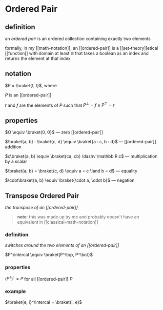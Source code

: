 # Ordered Pair

## definition

an _ordered pair_ is an ordered collection containing exactly two elements

formally, in my [[math-notation]], an [[ordered-pair]] is a [[set-theory]]etical [[function]] with domain at least $\mathbb B$ that takes a boolean as an index and returns the element at that index

## notation

$P = \braket{f, t}$, where

$P$ is an [[ordered-pair]]

$t$ and $f$ are the elements of $P$ such that $P^\bot = f \land P^\top = t$

## properties

$O \equiv \braket{0, 0}$ &mdash; zero [[ordered-pair]]

$\braket{a, b} : \braket{c, d} \equiv \braket{a : c, b : d}$ &mdash; [[ordered-pair]] addition

$c\braket{a, b} \equiv \braket{ca, cb} \dashv \mathbb R c$ &mdash; multiplication by a scalar

$\braket{a, b} = \braket{c, d} \equiv a = c \land b = d$ &mdash; equality

$\cdot\braket{a, b} \equiv \braket{\cdot a, \cdot b}$ &mdash; negation

## Transpose Ordered Pair

_the transpose of an [[ordered-pair]]_

> **note**: this was made up by me and probably doesn't have an equivalent in [[classical-math-notation]]

### definition

_switches around the two elements of an [[ordered-pair]]_

$P^\intercal \equiv \braket{P^\top, P^\bot}$

### properties

$(P^\intercal)^\intercal = P$ for all [[ordered-pair]] $P$

### example

$\braket{e, i}^\intercal = \braket{i, e}$
